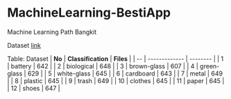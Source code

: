 # MachineLearning-BestiApp
Machine Learning Path Bangkit

Dataset [link]([https://drive.google.com/drive/folders/1JRO5Z1FO4yvRypi4pMbIAdnZVBK3H7XD?usp=sharing/])

Table:  Dataset
| __No__ |   __Classification__    |   __Files__   | 
| -- | ------------- | --------  | 
| 1  | battery       |   642     |
| 2  | biological    |   648     |
| 3  | brown-glass   |   607     |
| 4  | green-glass   |   629     |
| 5  | white-glass   |   645     |
| 6  | cardboard     |   643     |
| 7  | metal         |   649     |
| 8  | plastic       |   645     |
| 9  | trash         |   649     |
| 10 | clothes       |   645     |
| 11 | paper         |   645     |
| 12 | shoes         |   647     |


